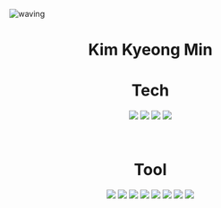 
![waving](https://capsule-render.vercel.app/api?type=waving&height=200&text=min!&fontAlign=80&fontAlignY=40&color=gradient)


<div align="center">

# Kim Kyeong Min
# Tech
 
<img src="https://img.shields.io/badge/HTML5-E34F26?style=flat-square&logo=HTML5&logoColor=white" /></a>
<img src="https://img.shields.io/badge/CSS3-1572B6?style=flat-square&logo=CSS3&logoColor=white" /></a>
<img src="https://img.shields.io/badge/JavaScript-F7DF1E?style=flat-square&logo=JavaScript&logoColor=white" /></a>
<img src="https://img.shields.io/badge/Vue.js-4FC08D?style=flat-square&logo=Vue.js&logoColor=white" /></a>

<br>

# Tool
<img src="https://img.shields.io/badge/GitHub-006643?style=flat-square&logo=GitHub&logoColor=white" /></a>
<img src="https://img.shields.io/badge/Docker-2496ED?style=flat-square&logo=Docker&logoColor=white" /></a>
<img src="https://img.shields.io/badge/WebStorm-F8DC75?style=flat-square&logo=WebStorm&logoColor=white" /></a>
<img src="https://img.shields.io/badge/Trello-0052CC?style=flat-square&logo=Trello&logoColor=white" /></a>
<img src="https://img.shields.io/badge/Notion-000000?style=flat-square&logo=Notion&logoColor=white" /></a>
<img src="https://img.shields.io/badge/Figma-F24E1E?style=flat-square&logo=Figma&logoColor=white" /></a>
<img src="https://img.shields.io/badge/Photoshop-FF0000?style=flat-square&logo=Adobe Photoshop&logoColor=white" /></a>
<img src="https://img.shields.io/badge/Premiere Pro-9999FF?style=flat-square&logo=Adobe Premiere Pro&logoColor=white" /></a>


</div>
